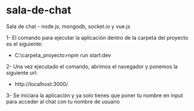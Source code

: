 # sala-de-chat
Sala de chat - node.js, mongodb, socket.io y vue.js

1- El comando para ejecutar la aplicación dentro de la carpeta del proyecto es el siguiente:

-	C:\carpeta_proyecto>npm run start:dev


2- Una vez ejecutado el comando, abrimos el navegador y ponemos la siguiente url:

-	http://localhost:3000/


3- Se iniciara la aplicación y ya solo tienes que poner tu nombre en input para acceder al chat con tu nombre de usuario
